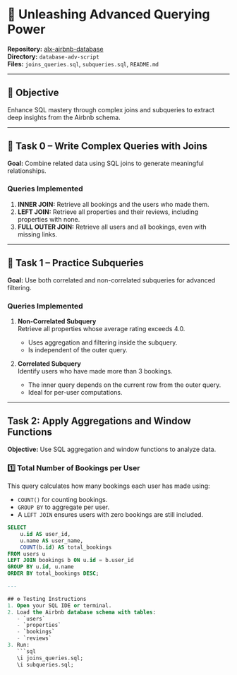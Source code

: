 # 🧠 Unleashing Advanced Querying Power
**Repository:** [alx-airbnb-database](../)  
**Directory:** `database-adv-script`  
**Files:** `joins_queries.sql`, `subqueries.sql`, `README.md`

---

## 🎯 Objective
Enhance SQL mastery through complex joins and subqueries to extract deep insights from the Airbnb schema.

---

## 🧩 Task 0 – Write Complex Queries with Joins
**Goal:** Combine related data using SQL joins to generate meaningful relationships.

### Queries Implemented
1. **INNER JOIN:** Retrieve all bookings and the users who made them.  
2. **LEFT JOIN:** Retrieve all properties and their reviews, including properties with none.  
3. **FULL OUTER JOIN:** Retrieve all users and all bookings, even with missing links.

---

## 🧠 Task 1 – Practice Subqueries
**Goal:** Use both correlated and non-correlated subqueries for advanced filtering.

### Queries Implemented
1. **Non-Correlated Subquery**  
   Retrieve all properties whose average rating exceeds 4.0.  
   - Uses aggregation and filtering inside the subquery.
   - Is independent of the outer query.

2. **Correlated Subquery**  
   Identify users who have made more than 3 bookings.  
   - The inner query depends on the current row from the outer query.
   - Ideal for per-user computations.

---

## Task 2: Apply Aggregations and Window Functions
**Objective:** Use SQL aggregation and window functions to analyze data.

### 1️⃣ Total Number of Bookings per User
This query calculates how many bookings each user has made using:
- `COUNT()` for counting bookings.
- `GROUP BY` to aggregate per user.
- A `LEFT JOIN` ensures users with zero bookings are still included.

```sql
SELECT 
    u.id AS user_id,
    u.name AS user_name,
    COUNT(b.id) AS total_bookings
FROM users u
LEFT JOIN bookings b ON u.id = b.user_id
GROUP BY u.id, u.name
ORDER BY total_bookings DESC;

---

## ⚙️ Testing Instructions
1. Open your SQL IDE or terminal.  
2. Load the Airbnb database schema with tables:
   - `users`
   - `properties`
   - `bookings`
   - `reviews`
3. Run:
   ```sql
   \i joins_queries.sql;
   \i subqueries.sql;
